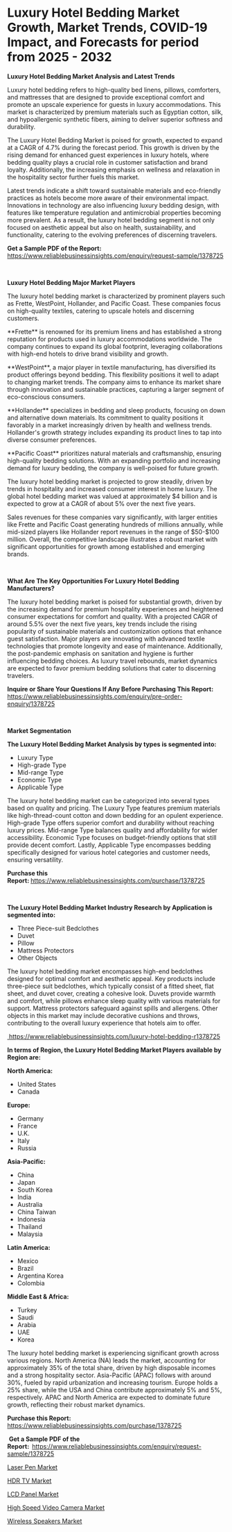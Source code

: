<p><h1>Luxury Hotel Bedding Market Growth, Market Trends, COVID-19 Impact, and Forecasts for period from 2025 - 2032</h1></p><p><strong>Luxury Hotel Bedding Market Analysis and Latest Trends</strong></p>
<p><p>Luxury hotel bedding refers to high-quality bed linens, pillows, comforters, and mattresses that are designed to provide exceptional comfort and promote an upscale experience for guests in luxury accommodations. This market is characterized by premium materials such as Egyptian cotton, silk, and hypoallergenic synthetic fibers, aiming to deliver superior softness and durability. </p><p>The Luxury Hotel Bedding Market is poised for growth, expected to expand at a CAGR of 4.7% during the forecast period. This growth is driven by the rising demand for enhanced guest experiences in luxury hotels, where bedding quality plays a crucial role in customer satisfaction and brand loyalty. Additionally, the increasing emphasis on wellness and relaxation in the hospitality sector further fuels this market.</p><p>Latest trends indicate a shift toward sustainable materials and eco-friendly practices as hotels become more aware of their environmental impact. Innovations in technology are also influencing luxury bedding design, with features like temperature regulation and antimicrobial properties becoming more prevalent. As a result, the luxury hotel bedding segment is not only focused on aesthetic appeal but also on health, sustainability, and functionality, catering to the evolving preferences of discerning travelers.</p></p>
<p><strong>Get a Sample PDF of the Report:&nbsp;</strong> <a href="https://www.reliablebusinessinsights.com/enquiry/request-sample/1378725?utm_campaign=1117&utm_medium=2&utm_source=Github&utm_content=ia&utm_term=05022025&utm_id=luxury-hotel-bedding">https://www.reliablebusinessinsights.com/enquiry/request-sample/1378725</a></p>
<p>&nbsp;</p>
<p><strong>Luxury Hotel Bedding Major Market Players</strong></p>
<p><p>The luxury hotel bedding market is characterized by prominent players such as Frette, WestPoint, Hollander, and Pacific Coast. These companies focus on high-quality textiles, catering to upscale hotels and discerning customers.</p><p>**Frette** is renowned for its premium linens and has established a strong reputation for products used in luxury accommodations worldwide. The company continues to expand its global footprint, leveraging collaborations with high-end hotels to drive brand visibility and growth.</p><p>**WestPoint**, a major player in textile manufacturing, has diversified its product offerings beyond bedding. This flexibility positions it well to adapt to changing market trends. The company aims to enhance its market share through innovation and sustainable practices, capturing a larger segment of eco-conscious consumers.</p><p>**Hollander** specializes in bedding and sleep products, focusing on down and alternative down materials. Its commitment to quality positions it favorably in a market increasingly driven by health and wellness trends. Hollander's growth strategy includes expanding its product lines to tap into diverse consumer preferences.</p><p>**Pacific Coast** prioritizes natural materials and craftsmanship, ensuring high-quality bedding solutions. With an expanding portfolio and increasing demand for luxury bedding, the company is well-poised for future growth.</p><p>The luxury hotel bedding market is projected to grow steadily, driven by trends in hospitality and increased consumer interest in home luxury. The global hotel bedding market was valued at approximately $4 billion and is expected to grow at a CAGR of about 5% over the next five years.</p><p>Sales revenues for these companies vary significantly, with larger entities like Frette and Pacific Coast generating hundreds of millions annually, while mid-sized players like Hollander report revenues in the range of $50-$100 million. Overall, the competitive landscape illustrates a robust market with significant opportunities for growth among established and emerging brands.</p></p>
<p>&nbsp;</p>
<p><strong>What Are The Key Opportunities For Luxury Hotel Bedding Manufacturers?</strong></p>
<p><p>The luxury hotel bedding market is poised for substantial growth, driven by the increasing demand for premium hospitality experiences and heightened consumer expectations for comfort and quality. With a projected CAGR of around 5.5% over the next five years, key trends include the rising popularity of sustainable materials and customization options that enhance guest satisfaction. Major players are innovating with advanced textile technologies that promote longevity and ease of maintenance. Additionally, the post-pandemic emphasis on sanitation and hygiene is further influencing bedding choices. As luxury travel rebounds, market dynamics are expected to favor premium bedding solutions that cater to discerning travelers.</p></p>
<p><strong>Inquire or Share Your Questions If Any Before Purchasing This Report:</strong> <a href="https://www.reliablebusinessinsights.com/enquiry/pre-order-enquiry/1378725?utm_campaign=1117&utm_medium=2&utm_source=Github&utm_content=ia&utm_term=05022025&utm_id=luxury-hotel-bedding">https://www.reliablebusinessinsights.com/enquiry/pre-order-enquiry/1378725</a></p>
<p>&nbsp;</p>
<p><strong>Market Segmentation</strong></p>
<p><strong>The Luxury Hotel Bedding Market Analysis by types is segmented into:</strong></p>
<p><ul><li>Luxury Type</li><li>High-grade Type</li><li>Mid-range Type</li><li>Economic Type</li><li>Applicable Type</li></ul></p>
<p><p>The luxury hotel bedding market can be categorized into several types based on quality and pricing. The Luxury Type features premium materials like high-thread-count cotton and down bedding for an opulent experience. High-grade Type offers superior comfort and durability without reaching luxury prices. Mid-range Type balances quality and affordability for wider accessibility. Economic Type focuses on budget-friendly options that still provide decent comfort. Lastly, Applicable Type encompasses bedding specifically designed for various hotel categories and customer needs, ensuring versatility.</p></p>
<p><strong>Purchase this Report:&nbsp;</strong><a href="https://www.reliablebusinessinsights.com/purchase/1378725?utm_campaign=1117&utm_medium=2&utm_source=Github&utm_content=ia&utm_term=05022025&utm_id=luxury-hotel-bedding">https://www.reliablebusinessinsights.com/purchase/1378725</a></p>
<p>&nbsp;</p>
<p><strong>The Luxury Hotel Bedding Market Industry Research by Application is segmented into:</strong></p>
<p><ul><li>Three Piece-suit Bedclothes</li><li>Duvet</li><li>Pillow</li><li>Mattress Protectors</li><li>Other Objects</li></ul></p>
<p><p>The luxury hotel bedding market encompasses high-end bedclothes designed for optimal comfort and aesthetic appeal. Key products include three-piece suit bedclothes, which typically consist of a fitted sheet, flat sheet, and duvet cover, creating a cohesive look. Duvets provide warmth and comfort, while pillows enhance sleep quality with various materials for support. Mattress protectors safeguard against spills and allergens. Other objects in this market may include decorative cushions and throws, contributing to the overall luxury experience that hotels aim to offer.</p></p>
<p><a href="https://www.reliablebusinessinsights.com/luxury-hotel-bedding-r1378725?utm_campaign=1117&utm_medium=2&utm_source=Github&utm_content=ia&utm_term=05022025&utm_id=luxury-hotel-bedding">&nbsp;https://www.reliablebusinessinsights.com/luxury-hotel-bedding-r1378725</a></p>
<p><strong>In terms of Region, the Luxury Hotel Bedding Market Players available by Region are:</strong></p>
<p>
    <p> <strong> North America: </strong>
        <ul>
            <li>United States</li>
            <li>Canada</li>
        </ul>
        </p> 
    <p> <strong> Europe: </strong>
        <ul>
            <li>Germany</li>
            <li>France</li>
            <li>U.K.</li>
            <li>Italy</li>
            <li>Russia</li>
        </ul>
        </p> 
    <p> <strong> Asia-Pacific: </strong>
        <ul>
            <li>China</li>
            <li>Japan</li>
            <li>South Korea</li>
            <li>India</li>
            <li>Australia</li>
            <li>China Taiwan</li>
            <li>Indonesia</li>
            <li>Thailand</li>
            <li>Malaysia</li>
        </ul>
        </p> 
    <p> <strong> Latin America: </strong>
        <ul>
            <li>Mexico</li>
            <li>Brazil</li>
            <li>Argentina Korea</li>
            <li>Colombia</li>
        </ul>
        </p> 
    <p> <strong> Middle East & Africa: </strong>
        <ul>
            <li>Turkey</li>
            <li>Saudi</li>
            <li>Arabia</li>
            <li>UAE</li>
            <li>Korea</li>
        </ul>
    </p>
    </p>
<p><p>The luxury hotel bedding market is experiencing significant growth across various regions. North America (NA) leads the market, accounting for approximately 35% of the total share, driven by high disposable incomes and a strong hospitality sector. Asia-Pacific (APAC) follows with around 30%, fueled by rapid urbanization and increasing tourism. Europe holds a 25% share, while the USA and China contribute approximately 5% and 5%, respectively. APAC and North America are expected to dominate future growth, reflecting their robust market dynamics.</p></p>
<p><strong>Purchase this Report: </strong><a href="https://www.reliablebusinessinsights.com/purchase/1378725?utm_campaign=1117&utm_medium=2&utm_source=Github&utm_content=ia&utm_term=05022025&utm_id=luxury-hotel-bedding">https://www.reliablebusinessinsights.com/purchase/1378725</a></p>
<p>&nbsp;<strong>Get a Sample PDF of the Report:&nbsp;&nbsp;</strong><a href="https://www.reliablebusinessinsights.com/enquiry/request-sample/1378725?utm_campaign=1117&utm_medium=2&utm_source=Github&utm_content=ia&utm_term=05022025&utm_id=luxury-hotel-bedding">https://www.reliablebusinessinsights.com/enquiry/request-sample/1378725</a></p>
<p><strong></strong></p>
<p><p><a href="https://github.com/benhaeneye/Market-Research-Report-List-1/blob/main/laser-pen-market.md?utm_campaign=1117&utm_medium=2&utm_source=Github&utm_content=ia&utm_term=05022025&utm_id=luxury-hotel-bedding">Laser Pen Market</a></p><p><a href="https://github.com/mriwacraane/Market-Research-Report-List-1/blob/main/hdr-tv-market.md?utm_campaign=1117&utm_medium=2&utm_source=Github&utm_content=ia&utm_term=05022025&utm_id=luxury-hotel-bedding">HDR TV Market</a></p><p><a href="https://github.com/chikenmhamdi/Market-Research-Report-List-1/blob/main/lcd-panel-market.md?utm_campaign=1117&utm_medium=2&utm_source=Github&utm_content=ia&utm_term=05022025&utm_id=luxury-hotel-bedding">LCD Panel Market</a></p><p><a href="https://github.com/hunanuzmez/Market-Research-Report-List-1/blob/main/high-speed-video-camera-market.md?utm_campaign=1117&utm_medium=2&utm_source=Github&utm_content=ia&utm_term=05022025&utm_id=luxury-hotel-bedding">High Speed Video Camera Market</a></p><p><a href="https://github.com/ajatawlasta/Market-Research-Report-List-1/blob/main/wireless-speakers-market.md?utm_campaign=1117&utm_medium=2&utm_source=Github&utm_content=ia&utm_term=05022025&utm_id=luxury-hotel-bedding">Wireless Speakers Market</a></p></p>